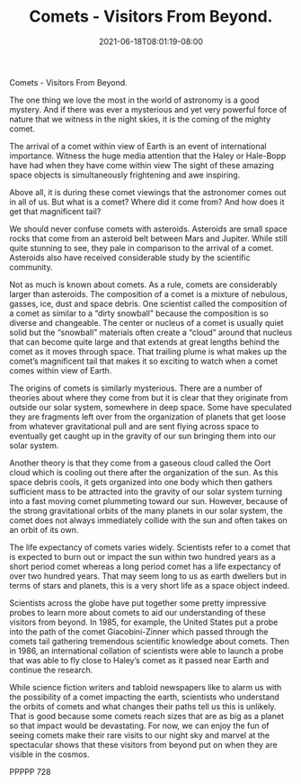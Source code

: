 ﻿---
title: "Comets - Visitors From Beyond."
date: 2021-06-18T08:01:19-08:00
description: "TXT Tips for Web Success"
featured_image: "/images/TXT.jpg"
tags: ["TXT"]
---

Comets - Visitors From Beyond.

The one thing we love the most in the world of astronomy is a good mystery.  And if there was ever a mysterious and yet very powerful force of nature that we witness in the night skies, it is the coming of the mighty comet.

The arrival of a comet within view of Earth is an event of international importance.  Witness the huge media attention that the Haley or Hale-Bopp have had when they have come within view The sight of these amazing space objects is simultaneously frightening and awe inspiring.  

Above all, it is during these comet viewings that the astronomer comes out in all of us.  But what is a comet?  Where did it come from?  And how does it get that magnificent tail?

We should never confuse comets with asteroids.  Asteroids are small space rocks that come from an asteroid belt between Mars and Jupiter.  While still quite stunning to see, they pale in comparison to the arrival of a comet.  Asteroids also have received considerable study by the scientific community.  

Not as much is known about comets.  As a rule, comets are considerably larger than asteroids.  The composition of a comet is a mixture of nebulous, gasses, ice, dust and space debris.  One scientist called the composition of a comet as similar to a “dirty snowball” because the composition is so diverse and changeable.  The center or nucleus of a comet is usually quiet solid but the “snowball” materials often create a “cloud” around that nucleus that can become quite large and that extends at great lengths behind the comet as it moves through space.  That trailing plume is what makes up the comet’s magnificent tail that makes it so exciting to watch when a comet comes within view of Earth.

The origins of comets is similarly mysterious.  There are a number of theories about where they come from but it is clear that they originate from outside our solar system, somewhere in deep space.  Some have speculated they are fragments left over from the organization of planets that get loose from whatever gravitational pull and are sent flying across space to eventually get caught up in the gravity of our sun bringing them into our solar system.  

Another theory is that they come from a gaseous cloud called the Oort cloud which is cooling out there after the organization of the sun.  As this space debris cools, it gets organized into one body which then gathers sufficient mass to be attracted into the gravity of our solar system turning into a fast moving comet plummeting toward our sun.  However, because of the strong gravitational orbits of the many planets in our solar system, the comet does not always immediately collide with the sun and often takes on an orbit of its own.  

The life expectancy of comets varies widely.  Scientists refer to a comet that is expected to burn out or impact the sun within two hundred years as a short period comet whereas a long period comet has a life expectancy of over two hundred years.  That may seem long to us as earth dwellers but in terms of stars and planets, this is a very short life as a space object indeed.  

Scientists across the globe have put together some pretty impressive probes to learn more about comets to aid our understanding of these visitors from beyond.  In 1985, for example, the United States put a probe into the path of the comet Giacobini-Zinner which passed through the comets tail gathering tremendous scientific knowledge about comets.  Then in 1986, an international collation of scientists were able to launch a probe that was able to fly close to Haley’s comet as it passed near Earth and continue the research.

While science fiction writers and tabloid newspapers like to alarm us with the possibility of a comet impacting the earth, scientists who understand the orbits of comets and what changes their paths tell us this is unlikely.  That is good because some comets reach sizes that are as big as a planet so that impact would be devastating.  For now, we can enjoy the fun of seeing comets make their rare visits to our night sky and marvel at the spectacular shows that these visitors from beyond put on when they are visible in the cosmos.

PPPPP 728

